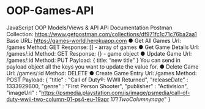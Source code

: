 # OOP-Games-API
JavaScript OOP Models/Views &amp; API
API Documentation
Postman Collection:
https://www.getpostman.com/collections/df971fc1c71c76ba2aa1
Base URL: https://games-world.herokuapp.com
● Get All Games
Url: /games
Method: GET
Response: [] - array of games
● Get Game Details
Url: /games/:id
Method: GET
Response: {} - game object
● Update Game
Url: /games/:id
Method: PUT
Payload:
{
title: “new title”
}
You can send in payload object all the keys you want to update the value
for.
● Delete Game
Url: /games/:id
Method: DELETE
● Create Game Entry
Url: /games
Method: POST
Payload:
{
"title" : "Call of Duty®: WWII Returned",
"releaseDate" : 1333929600,
"genre" : "First Person Shooter",
"publisher" : "Activision",
"imageUrl" :
"https://psmedia.playstation.com/is/image/psmedia/call-of-duty-wwii-two-column-01-ps4-eu-19apr
17?$TwoColumn_Image$"
}
